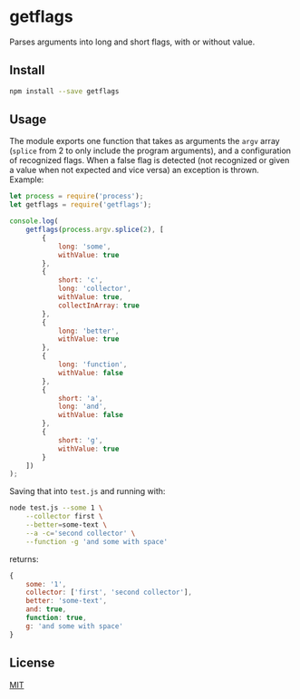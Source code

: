 # getflags

Parses arguments into long and short flags, with or without value. 

## Install

```bash
npm install --save getflags
```

## Usage

The module exports one function that takes as arguments the `argv` 
array (`splice` from 2 to only include the program arguments), and a
configuration of recognized flags. When a false flag is detected (not 
recognized or given a value when not expected and vice versa) an 
exception is thrown. Example:

```js
let process = require('process');
let getflags = require('getflags');

console.log(
    getflags(process.argv.splice(2), [
        {
            long: 'some',
            withValue: true
        },
        {
            short: 'c',
            long: 'collector',
            withValue: true,
            collectInArray: true
        },
        {
            long: 'better',
            withValue: true
        },
        {
            long: 'function',
            withValue: false
        },
        {
            short: 'a',
            long: 'and',
            withValue: false
        },
        {
            short: 'g',
            withValue: true
        }
    ])
);
```

Saving that into `test.js` and running with:

```bash
node test.js --some 1 \
    --collector first \
    --better=some-text \
    --a -c='second collector' \
    --function -g 'and some with space'
```

returns:

```js
{ 
    some: '1',
    collector: ['first', 'second collector'],
    better: 'some-text',
    and: true,
    function: true,
    g: 'and some with space'
}
```

## License

[MIT](LICENSE)
